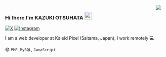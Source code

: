 <img align="right" src="https://github-readme-stats.vercel.app/api?username=k4zuki02h4t4&show_icons=true">

### Hi there I'm KAZUKI OTSUHATA <img width="24" height="24" alt="mew" src="https://github.githubassets.com/images/mona-whisper.gif">
[![X](https://img.shields.io/badge/Twitter--blue?logo=x&style=flat-square)](https://twitter.com/k4zuki02h4t4)
[![Instagram](https://img.shields.io/badge/Instagram--e4405f?logo=instagram&style=flat-square)](https://www.instagram.com/k4zuki02h4t4/)  

I am a web developer at Kaleid Pixel (Saitama, Japan), I work remotely 💻

😎 `PHP`, `MySQL`, `JavaScript`
